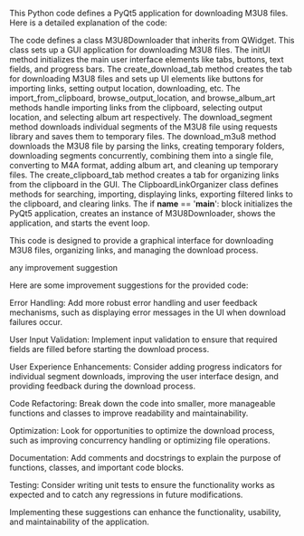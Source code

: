 This Python code defines a PyQt5 application for downloading M3U8 files. Here is a detailed explanation of the code:


The code defines a class M3U8Downloader that inherits from QWidget. This class sets up a GUI application for downloading M3U8 files.
The initUI method initializes the main user interface elements like tabs, buttons, text fields, and progress bars.
The create_download_tab
 method creates the tab for downloading M3U8 files and sets up UI 
elements like buttons for importing links, setting output location, 
downloading, etc.
The import_from_clipboard, browse_output_location, and browse_album_art methods handle importing links from the clipboard, selecting output location, and selecting album art respectively.
The download_segment method downloads individual segments of the M3U8 file using requests library and saves them to temporary files.
The download_m3u8
 method downloads the M3U8 file by parsing the links, creating temporary
 folders, downloading segments concurrently, combining them into a 
single file, converting to M4A format, adding album art, and cleaning up
 temporary files.
The create_clipboard_tab method creates a tab for organizing links from the clipboard in the GUI.
The ClipboardLinkOrganizer
 class defines methods for searching, importing, displaying links, 
exporting filtered links to the clipboard, and clearing links.
The if __name__ == '__main__': block initializes the PyQt5 application, creates an instance of M3U8Downloader, shows the application, and starts the event loop.


This
 code is designed to provide a graphical interface for downloading M3U8 
files, organizing links, and managing the download process.




any improvement suggestion


Here are some improvement suggestions for the provided code:




Error Handling:
 Add more robust error handling and user feedback mechanisms, such as 
displaying error messages in the UI when download failures occur.




User Input Validation: Implement input validation to ensure that required fields are filled before starting the download process.




User Experience Enhancements:
 Consider adding progress indicators for individual segment downloads, 
improving the user interface design, and providing feedback during the 
download process.




Code Refactoring: Break down the code into smaller, more manageable functions and classes to improve readability and maintainability.




Optimization: Look for opportunities to optimize the download process, such as improving concurrency handling or optimizing file operations.




Documentation: Add comments and docstrings to explain the purpose of functions, classes, and important code blocks.




Testing:
 Consider writing unit tests to ensure the functionality works as 
expected and to catch any regressions in future modifications.




Implementing these suggestions can enhance the functionality, usability, and maintainability of the application.
